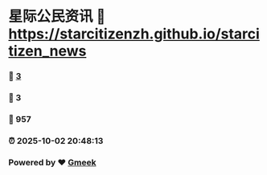 # 星际公民资讯 :link: https://starcitizenzh.github.io/starcitizen_news 
### :page_facing_up: [3](https://starcitizenzh.github.io/starcitizen_news/tag.html) 
### :speech_balloon: 3 
### :hibiscus: 957 
### :alarm_clock: 2025-10-02 20:48:13 
### Powered by :heart: [Gmeek](https://github.com/Meekdai/Gmeek)
